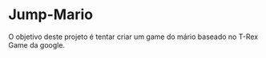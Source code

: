 # Jump-Mario
O objetivo deste projeto é tentar criar um game do mário baseado no T-Rex Game da google.
